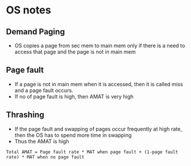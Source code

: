 # OS notes

## Demand Paging

- OS copies a page from sec mem to main mem only if there is a need to access that page and the page is not in main mem

## Page fault

- If a page is not in main mem when it is accessed, then it is called miss and a page fault occurs.
- If no of page fault is high, then AMAT is very high

## Thrashing

- If the page fault and swapping of pages occur frequently at high rate, then the OS has to spend more time in swapping
- Thus the AMAT is high

```
Total AMAT = Page fault rate * MAT when page fault + (1-page fault rate) * MAT when no page fault
```